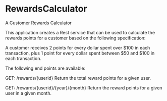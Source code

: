 # RewardsCalculator
A Customer Rewards Calculator

This application creates a Rest service that can be used to calculate the
rewards points for a customer based on the following specification:

A customer receives 2 points for every dollar spent over $100 in each 
transaction, plus 1 point for every dollar spent between $50 and $100 in 
each transaction.

The following end points are available:

GET: /rewards/{userid}
	Return the total reward points for a given user.
	
GET: /rewards/{userid}/{year}/{month}
	Return the reward points for a given user in a given month.